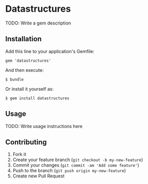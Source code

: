 # Datastructures

TODO: Write a gem description

## Installation

Add this line to your application's Gemfile:

    gem 'datastructures'

And then execute:

    $ bundle

Or install it yourself as:

    $ gem install datastructures

## Usage

TODO: Write usage instructions here

## Contributing

1. Fork it
2. Create your feature branch (`git checkout -b my-new-feature`)
3. Commit your changes (`git commit -am 'Add some feature'`)
4. Push to the branch (`git push origin my-new-feature`)
5. Create new Pull Request
